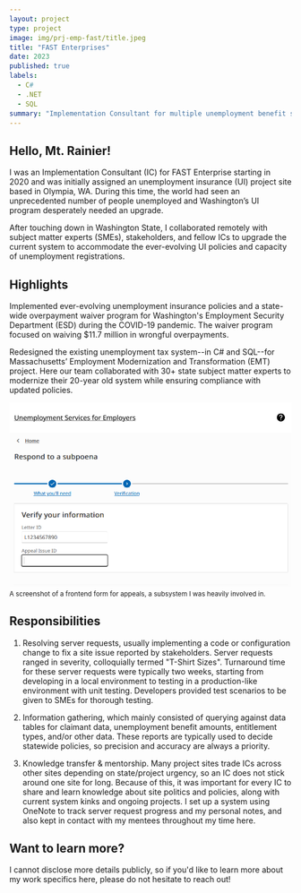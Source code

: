 ```yaml
---
layout: project
type: project
image: img/prj-emp-fast/title.jpeg
title: "FAST Enterprises"
date: 2023
published: true
labels:
  - C#
  - .NET
  - SQL
summary: "Implementation Consultant for multiple unemployment benefit state agencies across the US."
---
```


## Hello, Mt. Rainier!

I was an Implementation Consultant (IC) for FAST Enterprise starting in 2020 and was initially assigned an unemployment insurance (UI) project site based in Olympia, WA. During this time, the world had seen an unprecedented number of people unemployed and Washington’s UI program desperately needed an upgrade. 

After touching down in Washington State, I collaborated remotely with subject matter experts (SMEs), stakeholders, and fellow ICs to upgrade the current system to accommodate the ever-evolving UI policies and capacity of unemployment registrations.

## Highlights

Implemented ever-evolving unemployment insurance policies and a state-wide overpayment waiver program for Washington's Employment Security Department (ESD) during the COVID-19 pandemic. The waiver program focused on waiving $11.7 million in wrongful overpayments. 

Redesigned the existing unemployment tax system--in C# and SQL--for Massachusetts’ Employment Modernization and Transformation (EMT) project. Here our team collaborated with 30+ state subject matter experts to modernize their 20-year old system while ensuring compliance with updated policies. 

<div class="text-center p-4">
	<img class="img-fluid" src="../img/prj-emp-fast/services.png" alt="Screenshot of a subpoena request response form">
	<small class="text-muted">A screenshot of a frontend form for appeals, a subsystem I was heavily involved in. </small>
</div>

## Responsibilities

1. Resolving server requests, usually implementing a code or configuration change to fix a site issue reported by stakeholders. Server requests ranged in severity, colloquially termed "T-Shirt Sizes". Turnaround time for these server requests were typically two weeks, starting from developing in a local environment to testing in a production-like environment with unit testing. Developers provided test scenarios to be given to SMEs for thorough testing. 

2. Information gathering, which mainly consisted of querying against data tables for claimant data, unemployment benefit amounts, entitlement types, and/or other data. These reports are typically used to decide statewide policies, so precision and accuracy are always a priority. 

3. Knowledge transfer & mentorship. Many project sites trade ICs across other sites depending on state/project urgency, so an IC does not stick around one site for long. Because of this, it was important for every IC to share and learn knowledge about site politics and policies, along with current system kinks and ongoing projects. I set up a system using OneNote to track server request progress and my personal notes, and also kept in contact with my mentees throughout my time here.

## Want to learn more?

I cannot disclose more details publicly, so if you'd like to learn more about my work specifics here, please do not hesitate to reach out! 